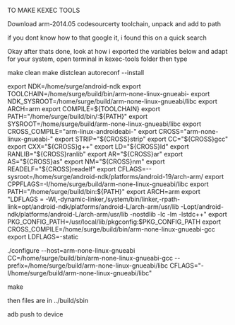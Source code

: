 TO MAKE KEXEC TOOLS



Download arm-2014.05 codesourcerty toolchain, unpack and add to path

if you dont know how to that google it, i found this on a quick search




Okay after thats done, look at how i exported the variables below and adapt for your system, open terminal in kexec-tools folder then type 

make clean
make distclean
autoreconf --install


export NDK=/home/surge/android-ndk
export TOOLCHAIN=/home/surge/build/bin/arm-none-linux-gnueabi-
export NDK_SYSROOT=/home/surge/build/arm-none-linux-gnueabi/libc
export ARCH=arm
export COMPILE=${TOOLCHAIN}
export PATH="/home/surge/build/bin/:${PATH}"
export SYSROOT=/home/surge/build/arm-none-linux-gnueabi/libc
export CROSS_COMPILE="arm-linux-androideabi-"
export CROSS="arm-none-linux-gnueabi-"
export STRIP="${CROSS}strip"
export CC="${CROSS}gcc"
export CXX="${CROSS}g++"
export LD="${CROSS}ld"
export RANLIB="${CROSS}ranlib"
export AR="${CROSS}ar"
export AS="${CROSS}as"
export NM="${CROSS}nm"
export READELF="${CROSS}readelf"
export CFLAGS=--sysroot=/home/surge/android-ndk/platforms/android-19/arch-arm/
export CPPFLAGS=-I/home/surge/build/arm-none-linux-gnueabi/libc
export PATH="/home/surge/build/bin:${PATH}"
export ARCH=arm
export "LDFLAGS = -Wl,-dynamic-linker,/system/bin/linker,-rpath-link=opt/android-ndk/platforms/android-L/arch-arm/usr/lib -Lopt/android-ndk/platforms/android-L/arch-arm/usr/lib -nostdlib -lc -lm -lstdc++"
export PKG_CONFIG_PATH=/usr/local/lib/pkgconfig:$PKG_CONFIG_PATH
export CROSS_COMPILE=/home/surge/build/bin/arm-none-linux-gnueabi-gcc
export LDFLAGS=-static


./configure --host=arm-none-linux-gnueabi CC=/home/surge/build/bin/arm-none-linux-gnueabi-gcc --prefix=/home/surge/build/arm-none-linux-gnueabi/libc  CFLAGS="-I/home/surge/build/arm-none-linux-gnueabi/libc" 

make


then files are in ../build/sbin

adb push to device
